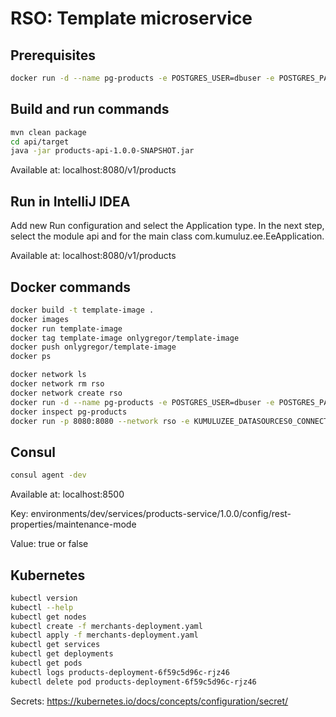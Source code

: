 # RSO: Template microservice

## Prerequisites

```bash
docker run -d --name pg-products -e POSTGRES_USER=dbuser -e POSTGRES_PASSWORD=postgres -e POSTGRES_DB=products -p 5433:5432 postgres:13
```

## Build and run commands
```bash
mvn clean package
cd api/target
java -jar products-api-1.0.0-SNAPSHOT.jar
```
Available at: localhost:8080/v1/products

## Run in IntelliJ IDEA
Add new Run configuration and select the Application type. In the next step, select the module api and for the main class com.kumuluz.ee.EeApplication.

Available at: localhost:8080/v1/products

## Docker commands
```bash
docker build -t template-image .   
docker images
docker run template-image    
docker tag template-image onlygregor/template-image   
docker push onlygregor/template-image
docker ps
```

```bash
docker network ls  
docker network rm rso
docker network create rso
docker run -d --name pg-products -e POSTGRES_USER=dbuser -e POSTGRES_PASSWORD=postgres -e POSTGRES_DB=products -p 5432:5432 --network rso postgres:13
docker inspect pg-products
docker run -p 8080:8080 --network rso -e KUMULUZEE_DATASOURCES0_CONNECTIONURL=jdbc:postgresql://pg-products:5432/products onlygregor/template-image:2022-11-14-12-45-13
```

## Consul
```bash
consul agent -dev
```
Available at: localhost:8500

Key: environments/dev/services/products-service/1.0.0/config/rest-properties/maintenance-mode

Value: true or false

## Kubernetes
```bash
kubectl version
kubectl --help
kubectl get nodes
kubectl create -f merchants-deployment.yaml 
kubectl apply -f merchants-deployment.yaml 
kubectl get services 
kubectl get deployments
kubectl get pods
kubectl logs products-deployment-6f59c5d96c-rjz46
kubectl delete pod products-deployment-6f59c5d96c-rjz46
```
Secrets: https://kubernetes.io/docs/concepts/configuration/secret/

